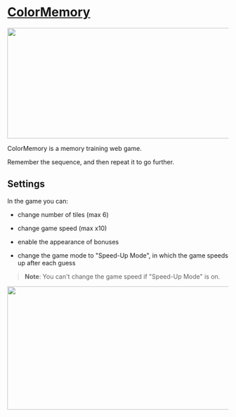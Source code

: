 # [ColorMemory](https://volkovily.github.io/ColorMemory/)
 <p align="center">
 <img width="800" height="252" src="https://user-images.githubusercontent.com/89909053/173233183-206ec697-8af7-4598-9d7c-ebaa758c4959.gif">
</p>
ColorMemory is a memory training web game.

Remember the sequence, and then repeat it to go further.

## Settings
In the game you can:

* change number of tiles (max 6)

* change game speed (max x10)

* enable the appearance of bonuses

* change the game mode to "Speed-Up Mode", in which the game speeds up after each guess
> **Note**: You can't change the game speed if "Speed-Up Mode" is on.

 <p align="center">
 <img width="800" height="281" src="https://user-images.githubusercontent.com/89909053/173240071-c6782d34-bab3-4146-bced-5d049f542161.gif">
</p>
